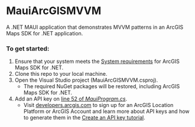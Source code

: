 # MauiArcGISMVVM

A .NET MAUI application that demonstrates MVVM patterns in an ArcGIS Maps SDK for .NET application.

### To get started:
1. Ensure that your system meets the [System requirements](https://developers.arcgis.com/net/reference/system-requirements/) for ArcGIS Maps SDK for .NET.
1. Clone this repo to your local machine.
1. Open the Visual Studio project (MauiArcGISMVVM.csproj).
    - The required NuGet packages will be restored, including ArcGIS Maps SDK for .NET.
1. Add an API key on [line 52 of _MauiProgram.cs_](https://github.com/duffh/arcgis-mvvm-demo/blob/main/MauiProgram.cs#L52).
    - Visit [developers.arcgis.com](https://developers.arcgis.com/documentation/mapping-and-location-services/get-started/) to sign up for an ArcGIS Location Platform or ArcGIS Account and learn more about API keys and how to generate them in the [Create an API key tutorial](https://developers.arcgis.com/documentation/security-and-authentication/api-key-authentication/tutorials/create-an-api-key/).
